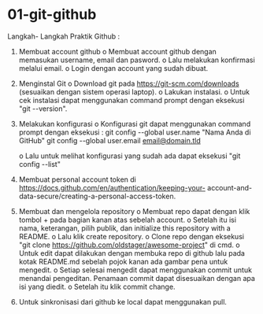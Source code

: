 # 01-git-github

Langkah- Langkah Praktik Github :
1. Membuat account github
    o	Membuat account github dengan memasukan username, email dan pasword.
    o	Lalu melakukan konfirmasi melalui email.
    o	Login dengan account yang sudah dibuat.
2. Menginstal Git
    o	Download git pada https://git-scm.com/downloads (sesuaikan dengan sistem operasi laptop).
    o	Lakukan instalasi.
    o	Untuk cek instalasi dapat menggunakan command prompt dengan eksekusi "git --version".
3. Melakukan konfigurasi 
    o	Konfigurasi git dapat menggunakan command prompt dengan eksekusi :
		  git config --global user.name "Nama Anda di GitHub"
		  git config --global user.email email@domain.tld

    o	Lalu untuk melihat konfigurasi yang sudah ada dapat eksekusi "git config --list"
4. Membuat personal account token di  https://docs.github.com/en/authentication/keeping-your-  account-and-data-secure/creating-a-personal-access-token.
5. Membuat dan mengelola repository
    o	Membuat repo dapat dengan klik tombol + pada bagian kanan atas sebelah account.
    o	Setelah itu isi nama, keterangan, pilih publik, dan initialize this repository with a README.
    o	Lalu klik create repository.
    o	Clone repo dengan eksekusi "git clone https://github.com/oldstager/awesome-project" di cmd.
    o	Untuk edit dapat dilakukan dengan membuka repo di github lalu pada kotak README.md sebelah pojok kanan ada gambar pena untuk mengedit. 
    o	Setiap selesai mengedit dapat menggunakan commit untuk menandai pengeditan. Penamaan commit dapat disesuaikan dengan apa isi yang diedit.
    o	Setelah itu klik commit change.
6. Untuk sinkronisasi dari github ke local dapat menggunakan pull.
